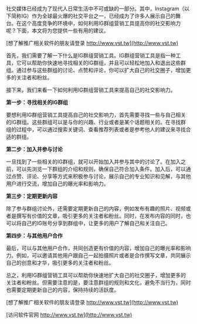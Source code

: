 社交媒体已经成为了现代人日常生活中不可或缺的一部分。其中，Instagram（以下简称IG）作为全球最火爆的社交平台之一，已经成为了许多人展示自己的舞台。在这个高度竞争的环境中，如何利用IG群组营销工具提高你的社交影响力呢？下面，本文将为您提供一些有用的建议。

[想了解推广相关软件的朋友请登录 http://www.vst.tw](http://www.vst.tw)

首先，我们需要了解一下什么是IG群组营销工具。IG群组营销工具是指一种工具，它可以帮助你快速地寻找相关的IG群组，并且可以轻松地加入和退出这些群组。通过参与这些群组的讨论、点赞和评论，你可以扩大自己的社交圈子，增加更多的关注者和粉丝。

接下来，我们来看一下如何利用IG群组营销工具来提高自己的社交影响力。

**第一步：寻找相关的IG群组**

要想利用IG群组营销工具提高自己的社交影响力，首先需要寻找一些与自己相关的IG群组。这些群组可以是与你的兴趣、行业或者是某个话题相关的。在寻找群组的过程中，可以通过搜索关键词、查看推荐列表或者是参考他人的建议来寻找合适的群组。

**第二步：加入并参与讨论**

一旦找到了一些相关的IG群组，就可以开始加入并参与其中的讨论了。在加入之前，可以先浏览一下群组的介绍和规则，确保自己符合加入条件。加入后，可以通过点赞、评论、分享等方式来积极参与讨论，展示自己的专业知识和见解，与其他用户进行交流，增加自己的曝光率和影响力。

**第三步：定期更新内容**

除了参与群组讨论外，还需要定期更新自己的内容，例如发布有趣的照片、视频或者是撰写有价值的文章，吸引更多的关注者和粉丝。同时，在发布内容的同时，也可以将自己的IG账号分享到群组中，让更多的用户了解自己和关注自己。

**第四步：与其他用户合作**

最后，可以与其他用户合作，共同创造更有价值的内容，增加自己的曝光率和影响力。例如，可以邀请其他用户跟自己一起拍摄照片或者是合作撰写文章，共同展示自己的创意和才华，吸引更多的关注者和粉丝。

总之，利用IG群组营销工具可以帮助你快速地扩大自己的社交圈子，增加更多的关注者和粉丝。但需要注意的是，要注意群组的规则和文化，避免不当行为，同时也需要定期更新自己的内容，保持持续的活跃度。

[想了解推广相关软件的朋友请登录 http://www.vst.tw](http://www.vst.tw)


[访问软件官网 http://www.vst.tw](http://www.vst.tw)
